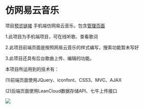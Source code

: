# 仿网易云音乐
项目[预览链接](https://hentaitang.github.io/163music-demo/src/index.html)
手机端仿网易云音乐，包含[管理页面](https://hentaitang.github.io/163music-demo/src/admin.html)

1.此项目为手机端项目，可在线听歌、查看歌词

2.此项目前端页面是按照网易云音乐的样式编写，搜索功能暂未写好

3.此项目还具有后台歌曲上传、编辑的功能。

本项目所运用到的技术有：

(1)前端页面使用JQuery、iconfont、CSS3、MVC、AJAX

(2)后端页面使用LeanCloud数据存储API、七牛上传接口

![](http://pgwjrv1fw.bkt.clouddn.com/QQ%E6%88%AA%E5%9B%BE20181023210126.png)
